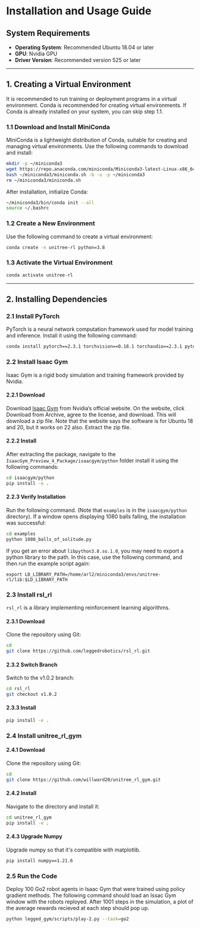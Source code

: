 # Installation and Usage Guide

## System Requirements

- **Operating System**: Recommended Ubuntu 18.04 or later  
- **GPU**: Nvidia GPU  
- **Driver Version**: Recommended version 525 or later  

---

## 1. Creating a Virtual Environment

It is recommended to run training or deployment programs in a virtual environment. Conda is recommended for creating virtual environments. If Conda is already installed on your system, you can skip step 1.1.

### 1.1 Download and Install MiniConda

MiniConda is a lightweight distribution of Conda, suitable for creating and managing virtual environments. Use the following commands to download and install:

```bash
mkdir -p ~/miniconda3
wget https://repo.anaconda.com/miniconda/Miniconda3-latest-Linux-x86_64.sh -O ~/miniconda3/miniconda.sh
bash ~/miniconda3/miniconda.sh -b -u -p ~/miniconda3
rm ~/miniconda3/miniconda.sh
```

After installation, initialize Conda:

```bash
~/miniconda3/bin/conda init --all
source ~/.bashrc
```

### 1.2 Create a New Environment

Use the following command to create a virtual environment:

```bash
conda create -n unitree-rl python=3.8
```

### 1.3 Activate the Virtual Environment

```bash
conda activate unitree-rl
```

---

## 2. Installing Dependencies

### 2.1 Install PyTorch

PyTorch is a neural network computation framework used for model training and inference. Install it using the following command:

```bash
conda install pytorch==2.3.1 torchvision==0.18.1 torchaudio==2.3.1 pytorch-cuda=12.1 -c pytorch -c nvidia
```

### 2.2 Install Isaac Gym

Isaac Gym is a rigid body simulation and training framework provided by Nvidia.

#### 2.2.1 Download

Download [Isaac Gym](https://developer.nvidia.com/isaac-gym) from Nvidia’s official website. On the website, click Download from Archive, agree to the license, and download. This will download a zip file. Note that the website says the software is for Ubuntu 18 and 20, but it works on 22 also. Extract the zip file.

#### 2.2.2 Install

After extracting the package, navigate to the `IsaacGym_Preview_4_Package/isaacgym/python` folder install it using the following commands:

```bash
cd isaacgym/python
pip install -e .
```

#### 2.2.3 Verify Installation

Run the following command. (Note that `examples` is in the `isaacgym/python` directory). If a window opens displaying 1080 balls falling, the installation was successful:

```bash
cd examples
python 1080_balls_of_solitude.py
```

If you get an error about `libpython3.8.so.1.0`, you may need to export a python library to the path. In this case, use the following command, and then run the example script again:

```
export LD_LIBRARY_PATH=/home/arl2/miniconda3/envs/unitree-rl/lib:$LD_LIBRARY_PATH
```

### 2.3 Install rsl_rl

`rsl_rl` is a library implementing reinforcement learning algorithms.

#### 2.3.1 Download

Clone the repository using Git:

```bash
cd
git clone https://github.com/leggedrobotics/rsl_rl.git
```

#### 2.3.2 Switch Branch

Switch to the v1.0.2 branch:

```bash
cd rsl_rl
git checkout v1.0.2
```

#### 2.3.3 Install

```bash
pip install -e .
```

### 2.4 Install unitree_rl_gym

#### 2.4.1 Download

Clone the repository using Git:

```bash
cd
git clone https://github.com/willward20/unitree_rl_gym.git
```

#### 2.4.2 Install

Navigate to the directory and install it:

```bash
cd unitree_rl_gym
pip install -e .
```

#### 2.4.3 Upgrade Numpy

Upgrade numpy so that it's compatible with matplotlib.

```bash
pip install numpy==1.21.6
```

### 2.5 Run the Code

Deploy 100 Go2 robot agents in Isaac Gym that were trained using policy gradient methods. The following command should load an Issac Gym window with the robots reployed. After 1001 steps in the simulation, a plot of the average rewards recieved at each step should pop up. 

```bash
python legged_gym/scripts/play-2.py --task=go2
```
